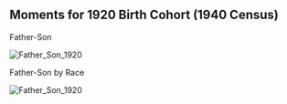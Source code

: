 ## Moments for 1920 Birth Cohort (1940 Census)

Father-Son

![Father_Son_1920](./figs/moms/moms_1920bc.png)

Father-Son by Race

![Father_Son_1920](./figs/moms/moms_1920bc_race.png)